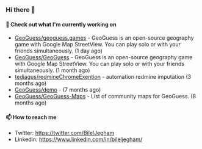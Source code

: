 ### Hi there 👋

#### 👷 Check out what I'm currently working on

- [GeoGuess/geoguess.games](https://github.com/GeoGuess/geoguess.games) - GeoGuess is an open-source geography game with Google Map StreetView. You can play solo or with your friends simultaneously. (1 day ago)
- [GeoGuess/GeoGuess](https://github.com/GeoGuess/GeoGuess) - GeoGuess is an open-source geography game with Google Map StreetView. You can play solo or with your friends simultaneously. (1 month ago)
- [tediagus/redmineChromeExention](https://github.com/tediagus/redmineChromeExention) - automation redmine imputation (3 months ago)
- [GeoGuess/demo](https://github.com/GeoGuess/demo) -  (7 months ago)
- [GeoGuess/GeoGuess-Maps](https://github.com/GeoGuess/GeoGuess-Maps) - List of community maps for GeoGuess. (8 months ago)


#### 📫 How to reach me

- Twitter: https://twitter.com/BilelJegham
- Linkedin: https://www.linkedin.com/in/bileljegham/
